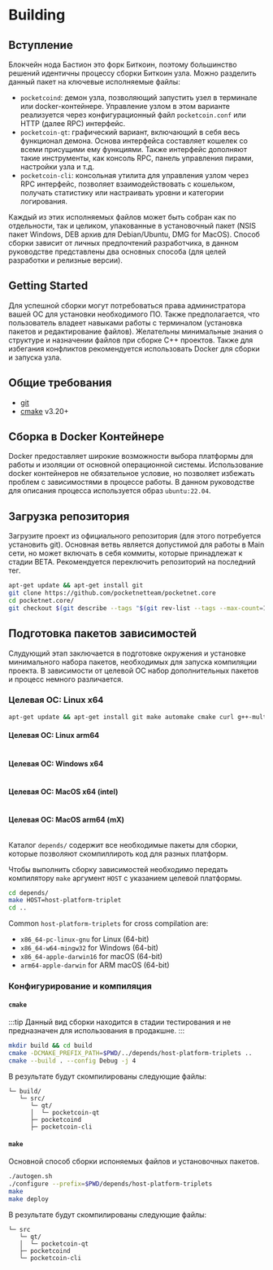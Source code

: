 # Building

## Вступление

Блокчейн нода Бастион это форк Биткоин, поэтому большинство решений идентичны процессу 
сборки Биткоин узла. Можно разделить данный пакет на ключевые исполняемые файлы:
- `pocketcoind`: демон узла, позволяющий запустить узел в терминале или docker-контейнере. Управление узлом в этом варианте реализуется через конфигурационный файл `pocketcoin.conf` или HTTP (далее RPC) интерфейс.
- `pocketcoin-qt`: графический вариант, включающий в себя весь функционал демона. Основа интерфейса составляет кошелек со всеми присущими ему функциями. Также интерфейс дополняют такие инструменты, как консоль RPC, панель управления пирами, настройки узла и т.д.
- `pocketcoin-cli`: консольная утилита для управления узлом через RPC интерфейс, позволяет взаимодействовать с кошельком, получать статистику или настраивать уровни и категории логирования.

Каждый из этих исполняемых файлов может быть собран как по отдельности, так и целиком, упакованные в установочный пакет (NSIS пакет Windows, DEB архив для Debian/Ubuntu, DMG for MacOS). Способ сборки зависит от личных предпочтений разработчика, в данном руководстве представлены два основных способа (для целей разработки и релизные версии).

## Getting Started

Для успешной сборки могут потребоваться права администратора вашей ОС для установки необходимого ПО. Также предполагается, что пользователь владеет навыками работы с терминалом (установка пакетов и редактирование файлов). Желательны минимальные знания о структуре и назначении файлов при сборке C++ проектов. Также для избегания конфликтов рекомендуется использовать Docker для сборки и запуска узла.

## Общие требования

- [git](https://git-scm.com/)
- [cmake](https://cmake.org/) v3.20+

## Сборка в Docker Контейнере

Docker предоставляет широкие возможности выбора платформы для работы и изоляции от основной операционной системы. Использование docker контейнеров не обязательное условие, но позволяет избежать проблем с зависимостями в процессе работы. В данном руководстве для описания процесса используется образ `ubuntu:22.04`.

## Загрузка репозитория

Загрузите проект из официального репозитория (для этого потребуется установить git). Основная ветвь является допустимой для работы в Main сети, но может включать в себя коммиты, которые принадлежат к стадии BETA. Рекомендуется переключить репозиторий на последний тег.

```bash
apt-get update && apt-get install git
git clone https://github.com/pocketnetteam/pocketnet.core
cd pocketnet.core/
git checkout $(git describe --tags "$(git rev-list --tags --max-count=1)")
```

## Подготовка пакетов зависимостей

Слудующий этап заключается в подготовке окружения и установке минимального набора пакетов, необходимых для запуска компиляции проекта. В зависимости от целевой ОС набор дополнительных пакетов и процесс немного различается.

### Целевая ОС: Linux x64

```bash
apt-get update && apt-get install git make automake cmake curl g++-multilib libtool binutils-gold bsdmainutils pkg-config python3 patch bison
```

#### Целевая ОС: Linux arm64

```bash

```

#### Целевая ОС: Windows x64

```bash

```

#### Целевая ОС: MacOS x64 (intel)

```bash

```

#### Целевая ОС: MacOS arm64 (mX)

```bash

```

Каталог `depends/` содержит все необходимые пакеты для сборки, которые позволяют скомпиллироть код для разных платформ.

Чтобы выполнить сборку зависимостей необходимо передать компилятору `make` аргумент `HOST` с указанием целевой платформы.

```bash
cd depends/
make HOST=host-platform-triplet
cd ..
```

Common `host-platform-triplets` for cross compilation are:
- `x86_64-pc-linux-gnu` for Linux (64-bit)
- `x86_64-w64-mingw32` for Windows (64-bit)
- `x86_64-apple-darwin16` for macOS (64-bit)
- `arm64-apple-darwin` for ARM macOS (64-bit)


### Конфигурирование и компиляция

#### `cmake`

:::tip
Данный вид сборки находится в стадии тестирования и не предназначен для использования в продакшне.
:::

```bash
mkdir build && cd build
cmake -DCMAKE_PREFIX_PATH=$PWD/../depends/host-platform-triplets ..
cmake --build . --config Debug -j 4
```

В результате будут скомпилированы следующие файлы:
``` 
└─ build/
   └─ src/
      └─ qt/
      │  └─ pocketcoin-qt
      ├─ pocketcoind
      ├─ pocketcoin-cli
```

#### `make`

Основной способ сборки испоняемых файлов и установочных пакетов.

```bash
./autogen.sh
./configure --prefix=$PWD/depends/host-platform-triplets
make
make deploy
```

В результате будут скомпилированы следующие файлы:
```
└─ src
   └─ qt/
   │  └─ pocketcoin-qt
   ├─ pocketcoind
   └─ pocketcoin-cli
```